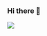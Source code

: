 ### Hi there 👋


<a href="https://coffeebede.ir/buycoffee/alireza007"><img class="img-fluid" src="https://coffeebede.ir/DashboardTemplateV2/app-assets/images/banner/default-yellow.svg" /></a>

<!--
**alireza00714/alireza00714** is a ✨ _special_ ✨ repository because its `README.md` (this file) appears on your GitHub profile.

Here are some ideas to get you started:

- 🔭 I’m currently working on ...
- 🌱 I’m currently learning ...
- 👯 I’m looking to collaborate on ...
- 🤔 I’m looking for help with ...
- 💬 Ask me about ...
- 📫 How to reach me: ...
- 😄 Pronouns: ...
- ⚡ Fun fact: ...
-->
